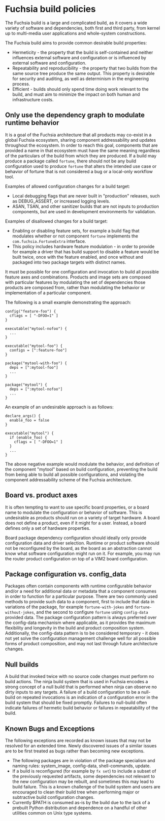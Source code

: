 # Fuchsia build policies

The Fuchsia build is a large and complicated build, as it covers a wide
variety of software and dependencies, both first and third party, from kernel
up to multi-media user applications and whole-system constructions.

The Fuchsia build aims to provide common desirable build properties:

* Hermeticity - the property that the build is self-contained and neither
  influences external software and configuration or is influenced by external
  software and configuration.
* Repeatability and reproducibility - the property that two builds from the same
  source tree produce the same output. This property is desirable for security
  and auditing, as well as determinism in the engineering process.
* Efficient - builds should only spend time doing work relevant to the build,
  and must aim to minimize the impact on both human and infrastructure costs.

## Only use the dependency graph to modulate runtime behavior

It is a goal of the Fuchsia architecture that all products may co-exist in a
global Fuchsia ecosystem, sharing component addressability and updates
throughout the ecosystem. In order to reach this goal, components that are
provided a name in that ecosystem must have the same meaning regardless of
the particulars of the build from which they are produced. If a build may
produce a package called `fortune`, there should not be any build
configuration used to produce `fortune` that alters the intended use case or
behavior of fortune that is not considered a bug or a local-only workflow
tool.

Examples of allowed configuration changes for a build target:

- Local debugging flags that are never built in "production" releases, such
  as DEBUG_ASSERT, or increased logging levels.
- ASAN, TSAN, and other sanitizer builds that are not inputs to production
  components, but are used in development environments for validation.

Examples of disallowed changes for a build target:

- Enabling or disabling feature sets, for example a build flag that modulates
  whether or not component `fortune` implements the `com.fuchsia.FortuneExtra`
  interface.
- This policy includes hardware feature modulation - in order to provide for
  example a driver that has build support to disable a feature would be built
  twice, once with the feature enabled, and once without and packaged into
  two package targets with distinct names.

It must be possible for one configuration and invocation to build all
possible feature axes and combinations. Products and image sets are composed
with particular features by modulating the set of dependencies those products
are composed from, rather than modulating the behavior or implementation of a
particular component.

The following is a small example demonstrating the approach:

``` gn
config("feature-foo") {
  cflags = [ "-DFOO=1" ]
}

executable("mytool-nofoo") {
  ...
}

executable("mytool-foo") {
  configs = [":feature-foo"]
}

package("mytool-with-foo") {
  deps = [":mytool-foo"]
  ...
}

package("mytool") {
  deps = [":mytool-nofoo"]
  ...
}
```

An example of an undesirable approach is as follows:

``` gn
declare_args() {
  enable_foo = false
}

executable("mytool") {
  if (enable_foo) {
    cflags = [ "-DFOO=1" ]
  }
  ...
}
```

The above negative example would modulate the behavior, and definition of the
component "mytool" based on build configuration, preventing the build from
being able to build all possible configurations, and violating the component
addressability scheme of the Fuchsia architecture.

## Board vs. product axes

It is often tempting to want to use specific board properties, or a board
name to modulate the configuration or behavior of software. This is
undesirable as products should run on a variety of target hardware. A board
does not define a product, even if it might for a user. Instead, a board
defines only a set of hardware properties.

Board package dependency configuration should ideally only provide
configuration data and driver selection. Runtime or product software should
not be reconfigured by the board, as the board as an abstraction cannot know
what software configuration might run on it. For example, you may run the
router product configuration on top of a VIM2 board configuration.

## Package configuration vs. config_data

Packages often contain components with runtime configurable behavior and/or a
need for additional data or metadata that a component consumes in order to
function for a particular purpose. There are two commonly used methods to
provide such data to a component, first to include that data in variations of
the package, for example `fortune-with-jokes` and `fortune-without-jokes`,
and the second to configure `fortune` using `config-data` provided data. The
package configuration pattern is always preferred over the config-data
mechanism where applicable, as it provides the maximum flexibility and
longevity in the build and product composition system. Additionally, the
config-data pattern is to be considered temporary - it does not yet solve the
configuration management challenge well for all possible forms of product
composition, and may not last through future architecture changes.

## Null builds

A build that invoked twice with no source code changes must perform no build
actions. The ninja build system that is used in Fuchsia encodes a strong
concept of a null build that is performed when ninja can observe no dirty
inputs to any targets. A failure of a build configuration to be a null-build
on repeated invocations is an indication of a configuration error in the
build system that should be fixed promptly. Failures to null-build often
indicate failures of hermetic build behavior or failures in repeatability of
the build.

## Known Bugs and Exceptions

The following exceptions are recorded as known issues that may not be
resolved for an extended time. Newly discovered issues of a similar issues
are to be first treated as bugs rather than becoming new exceptions.

- The following packages are in violation of the package specialism and
  naming rules: system_image, config-data, shell-commands, update.
- If a build is reconfigured (for example by `fx set`) to include a subset of
  the previously requested artifacts, some dependencies not relevant to the new
  configuration may be rebuilt, and sometimes this may lead to build failure.
  This is a known challenge of the build system and users are encouraged to
  clean their build tree when performing major or subtractive build
  configuration changes.
- Currently $PATH is consumed as-is by the build due to the lack of a
  prebuilt Python distribution and dependence on a handful of other utilities
  common on Unix type systems.
